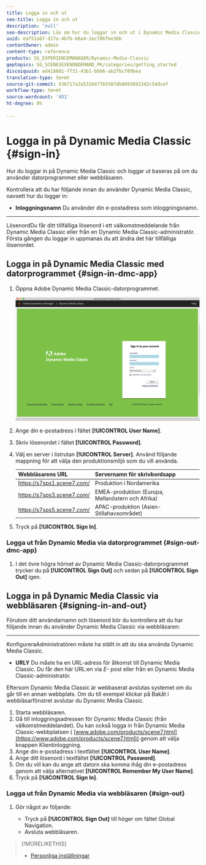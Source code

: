 ```yaml
---
title: Logga in och ut
seo-title: Logga in och ut
description: 'null'
seo-description: Läs om hur du loggar in och ut i Dynamic Media Classic
uuid: eaf51ab7-d17a-4b7b-b6a4-1ec78bfee36b
contentOwner: admin
content-type: reference
products: SG_EXPERIENCEMANAGER/Dynamic-Media-Classic
geptopics: SG_SCENESEVENONDEMAND_PK/categories/getting_started
discoiquuid: ad418881-ff31-43b1-bbb6-ab2fbcf89bea
translation-type: tm+mt
source-git-commit: 436717a3a5326477b5507db0893892342c54dcef
workflow-type: tm+mt
source-wordcount: '451'
ht-degree: 0%

---
```



<!-- UPDATE THIS TOPIC AFTER DECEMBER 31, 2020!!!!! -->

# Logga in på Dynamic Media Classic {#sign-in}

Hur du loggar in på Dynamic Media Classic och loggar ut baseras på om du använder datorprogrammet eller webbläsaren.

Kontrollera att du har följande innan du använder Dynamic Media Classic, oavsett hur du loggar in:

* **Inloggningsnamn**
Du använder din e-postadress som inloggningsnamn.

* ****
LösenordDu får ditt tillfälliga lösenord i ett välkomstmeddelande från Dynamic Media Classic eller från en Dynamic Media Classic-administratör. Första gången du loggar in uppmanas du att ändra det här tillfälliga lösenordet.

## Logga in på Dynamic Media Classic med datorprogrammet {#sign-in-dmc-app}

1. Öppna Adobe Dynamic Media Classic-datorprogrammet.

   ![Dynamic Media Classic-inloggning](/help/assets/dmclassic-login1.png)

1. Ange din e-postadress i fältet **[!UICONTROL User Name]**.
1. Skriv lösenordet i fältet **[!UICONTROL Password]**.
1. Välj en server i listrutan **[!UICONTROL Server]**.
Använd följande mappning för att välja den produktionsmiljö som du vill använda.

   | Webbläsarens URL | Servernamn för skrivbordsapp |
   |---|---|
   | https://s7sps1.scene7.com/ | Produktion i Nordamerika |
   | https://s7sps3.scene7.com/ | EMEA-produktion (Europa, Mellanöstern och Afrika) |
   | https://s7sps5.scene7.com/ | APAC-produktion (Asien-Stillahavsområdet) |

1. Tryck på **[!UICONTROL Sign In]**.

### Logga ut från Dynamic Media via datorprogrammet {#sign-out-dmc-app}

1. I det övre högra hörnet av Dynamic Media Classic-datorprogrammet trycker du på **[!UICONTROL Sign Out]** och sedan på **[!UICONTROL Sign Out]** igen.

## Logga in på Dynamic Media Classic via webbläsaren {#signing-in-and-out}

Förutom ditt användarnamn och lösenord bör du kontrollera att du har följande innan du använder Dynamic Media Classic via webbläsaren:

* ****
KonfigureraAdministratören måste ha ställt in att du ska använda Dynamic Media Classic.

* **URLY**
Du måste ha en URL-adress för åtkomst till Dynamic Media Classic. Du får den här URL:en via 
*E-* post eller från en Dynamic Media Classic-administratör.

Eftersom Dynamic Media Classic är webbaserat avslutas systemet om du går till en annan webbplats. Om du till exempel klickar på Bakåt i webbläsarfönstret avslutar du Dynamic Media Classic.

1. Starta webbläsaren.
1. Gå till inloggningsadressen för Dynamic Media Classic (från välkomstmeddelandet). Du kan också logga in från Dynamic Media Classic-webbplatsen ( [www.adobe.com/products/scene7.html](https://www.adobe.com/products/scene7.html)) genom att välja knappen Klientinloggning.
1. Ange din e-postadress i textfältet **[!UICONTROL User Name]**.
1. Ange ditt lösenord i textfältet **[!UICONTROL Password]**.
1. Om du vill kan du ange att datorn ska komma ihåg din e-postadress genom att välja alternativet **[!UICONTROL Remember My User Name]**.
1. Tryck på **[!UICONTROL Sign In]**.

### Logga ut från Dynamic Media via webbläsaren {#sign-out}

1. Gör något av följande:

   * Tryck på **[!UICONTROL Sign Out]** till höger om fältet Global Navigation.
   * Avsluta webbläsaren.

>[!MORELIKETHIS]
>
>* [Personliga inställningar](personal-setup.md#personal_setup)

